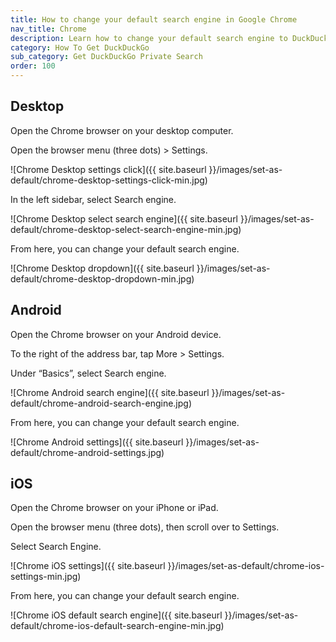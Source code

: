 ```yaml
---
title: How to change your default search engine in Google Chrome
nav_title: Chrome
description: Learn how to change your default search engine to DuckDuckGo in Google Chrome for desktop, Android, and iOS.
category: How To Get DuckDuckGo
sub_category: Get DuckDuckGo Private Search
order: 100
---
```


## Desktop

Open the Chrome browser on your desktop computer.

Open the browser menu (three dots) > Settings.

![Chrome Desktop settings click]({{ site.baseurl }}/images/set-as-default/chrome-desktop-settings-click-min.jpg)

In the left sidebar, select Search engine.

![Chrome Desktop select search engine]({{ site.baseurl }}/images/set-as-default/chrome-desktop-select-search-engine-min.jpg)

From here, you can change your default search engine.

![Chrome Desktop dropdown]({{ site.baseurl }}/images/set-as-default/chrome-desktop-dropdown-min.jpg)

## Android

Open the Chrome browser on your Android device.

To the right of the address bar, tap More > Settings.

Under “Basics”, select Search engine.

![Chrome Android search engine]({{ site.baseurl }}/images/set-as-default/chrome-android-search-engine.jpg)

From here, you can change your default search engine.

![Chrome Android settings]({{ site.baseurl }}/images/set-as-default/chrome-android-settings.jpg)

## iOS

Open the Chrome browser on your iPhone or iPad.

Open the browser menu (three dots), then scroll over to Settings.

Select Search Engine.

![Chrome iOS settings]({{ site.baseurl }}/images/set-as-default/chrome-ios-settings-min.jpg)

From here, you can change your default search engine.

![Chrome iOS default search engine]({{ site.baseurl }}/images/set-as-default/chrome-ios-default-search-engine-min.jpg)
